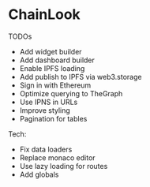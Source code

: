 # ChainLook


TODOs

- Add widget builder
- Add dashboard builder
- Enable IPFS loading
- Add publish to IPFS via web3.storage
- Sign in with Ethereum
- Optimize querying to TheGraph
- Use IPNS in URLs
- Improve styling
- Pagination for tables


Tech:
- Fix data loaders
- Replace monaco editor
- Use lazy loading for routes
- Add globals
